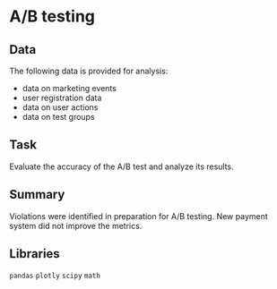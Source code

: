 # A/B testing

## Data
The following data is provided for analysis:
- data on marketing events
- user registration data
- data on user actions
- data on test groups

## Task
Evaluate the accuracy of the A/B test and analyze its results.

## Summary
Violations were identified in preparation for A/B testing. New payment system did not improve the metrics.

## Libraries
`pandas` `plotly` `scipy` `math`
